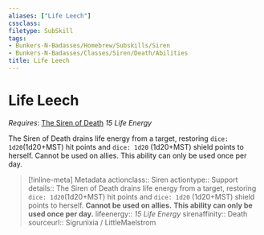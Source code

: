 ```yaml
---
aliases: ["Life Leech"]
cssclass: 
filetype: SubSkill
tags:
- Bunkers-N-Badasses/Homebrew/Subskills/Siren
- Bunkers-N-Badasses/Classes/Siren/Death/Abilities
title: Life Leech
---
```


# Life Leech
*Requires*: [The Siren of Death](Siren%20of%20Death.md)
*15 Life Energy*

The Siren of Death drains life energy from a target, restoring `dice: 1d20`(1d20+MST) hit points and `dice: 1d20` (1d20+MST) shield points to herself.
Cannot be used on allies.
This ability can only be used once per day.

> [!inline-meta] Metadata
> actionclass:: Siren
> actiontype:: Support
> details:: The Siren of Death drains life energy from a target, restoring `dice: 1d20`(1d20+MST) hit points and `dice: 1d20` (1d20+MST) shield points to herself. **Cannot be used on allies.** **This ability can only be used once per day.**
> lifeenergy:: *15 Life Energy*
> sirenaffinity:: Death
> sourceurl:: Sigrunixia / LittleMaelstrom
